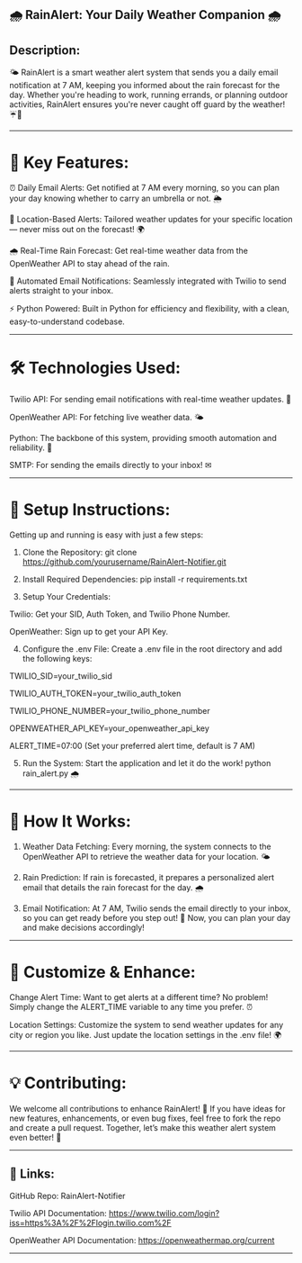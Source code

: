 ## 🌧 RainAlert: Your Daily Weather Companion 🌧

## Description:

🌤 RainAlert is a smart weather alert system that sends you a daily email notification at 7 AM, keeping you informed about the rain forecast for the day. 
Whether you're heading to work, running errands, or planning outdoor activities, RainAlert ensures you're never caught off guard by the weather! ☔📧


---

# 🚀 Key Features:

⏰ Daily Email Alerts: Get notified at 7 AM every morning, so you can plan your day knowing whether to carry an umbrella or not. 🌦

📍 Location-Based Alerts: Tailored weather updates for your specific location — never miss out on the forecast! 🌍

🌧 Real-Time Rain Forecast: Get real-time weather data from the OpenWeather API to stay ahead of the rain.

💌 Automated Email Notifications: Seamlessly integrated with Twilio to send alerts straight to your inbox.

⚡ Python Powered: Built in Python for efficiency and flexibility, with a clean, easy-to-understand codebase.



---

# 🛠 Technologies Used:

Twilio API: For sending email notifications with real-time weather updates. 📧

OpenWeather API: For fetching live weather data. 🌤

Python: The backbone of this system, providing smooth automation and reliability. 🐍

SMTP: For sending the emails directly to your inbox! ✉



---

# 🔧 Setup Instructions:

Getting up and running is easy with just a few steps:

1. Clone the Repository:
git clone https://github.com/yourusername/RainAlert-Notifier.git


2. Install Required Dependencies:
pip install -r requirements.txt


3. Setup Your Credentials:

Twilio: Get your SID, Auth Token, and Twilio Phone Number.

OpenWeather: Sign up to get your API Key.



4. Configure the .env File:
Create a .env file in the root directory and add the following keys:

TWILIO_SID=your_twilio_sid

TWILIO_AUTH_TOKEN=your_twilio_auth_token

TWILIO_PHONE_NUMBER=your_twilio_phone_number

OPENWEATHER_API_KEY=your_openweather_api_key

ALERT_TIME=07:00 (Set your preferred alert time, default is 7 AM)



5. Run the System:
Start the application and let it do the work!
python rain_alert.py 🌧




---

# 🎯 How It Works:

1. Weather Data Fetching:
Every morning, the system connects to the OpenWeather API to retrieve the weather data for your location. 🌤


2. Rain Prediction:
If rain is forecasted, it prepares a personalized alert email that details the rain forecast for the day. 🌧


3. Email Notification:
At 7 AM, Twilio sends the email directly to your inbox, so you can get ready before you step out! 📧
Now, you can plan your day and make decisions accordingly!




---

# 🎨 Customize & Enhance:

Change Alert Time:
Want to get alerts at a different time? No problem! Simply change the ALERT_TIME variable to any time you prefer. ⏰

Location Settings:
Customize the system to send weather updates for any city or region you like. Just update the location settings in the .env file! 🌍



---

# 💡 Contributing:

We welcome all contributions to enhance RainAlert! 🌟 If you have ideas for new features, enhancements, or even bug fixes, feel free to fork the repo and create a pull request. 
Together, let’s make this weather alert system even better! 🌈


---


## 🔗 Links:

GitHub Repo: RainAlert-Notifier

Twilio API Documentation: https://www.twilio.com/login?iss=https%3A%2F%2Flogin.twilio.com%2F

OpenWeather API Documentation: https://openweathermap.org/current



---
